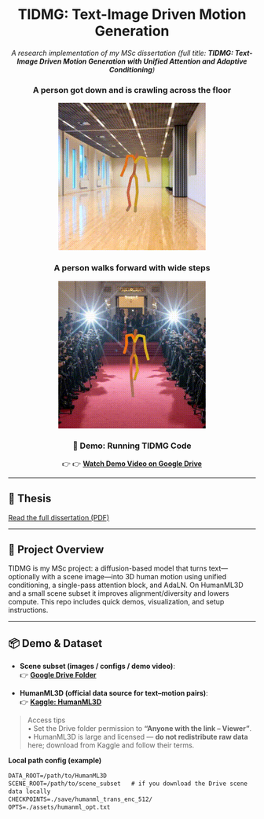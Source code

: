 <div align="center">

# TIDMG: Text-Image Driven Motion Generation

_A research implementation of my MSc dissertation (full title: **TIDMG: Text-Image Driven Motion Generation with Unified Attention and Adaptive Conditioning**)_

### A person got down and is crawling across the floor
![Crawling Demo](example/crawling_I.gif)

### A person walks forward with wide steps
![Walking Demo](example/walk_I.gif)

### 🎥 Demo: Running TIDMG Code
👉 👉 [**Watch Demo Video on Google Drive**](https://drive.google.com/drive/folders/1PjbXxfaFSeDkgsR7ml3aRiVnTD6GNjP3?usp=drive_link)


</div>

---

## 📄 Thesis
[Read the full dissertation (PDF)](TIDMG_paper.pdf)

---

## 📘 Project Overview


TIDMG is my MSc project: a diffusion-based model that turns text—optionally with a scene image—into 3D human motion using unified conditioning, a single-pass attention block, and AdaLN. On HumanML3D and a small scene subset it improves alignment/diversity and lowers compute. This repo includes quick demos, visualization, and setup instructions.



---

## 📦 Demo & Dataset

- **Scene subset (images / configs / demo video)**:  
  👉 **[Google Drive Folder](http://google.com/drive/u/0/folders/1PjbXxfaFSeDkgsR7ml3aRiVnTD6GNjP3)**

- **HumanML3D (official data source for text–motion pairs)**:  
  👉 **[Kaggle: HumanML3D](https://www.kaggle.com/datasets/mrriandmstique/humanml3d)**

> Access tips  
> • Set the Drive folder permission to **“Anyone with the link – Viewer”**.  
> • HumanML3D is large and licensed — **do not redistribute raw data** here; download from Kaggle and follow their terms.

**Local path config (example)**
```text
DATA_ROOT=/path/to/HumanML3D
SCENE_ROOT=/path/to/scene_subset   # if you download the Drive scene data locally
CHECKPOINTS=./save/humanml_trans_enc_512/
OPTS=./assets/humanml_opt.txt
